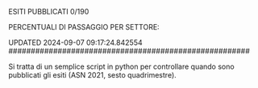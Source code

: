 ESITI PUBBLICATI 0/190 

PERCENTUALI DI PASSAGGIO PER SETTORE:

UPDATED 2024-09-07 09:17:24.842554
###################################################### 

Si tratta di un semplice script in python per controllare quando sono pubblicati gli esiti (ASN 2021, sesto quadrimestre).

